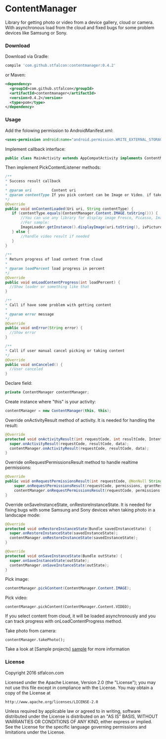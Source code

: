 # ContentManager
Library for getting photo or video from a device gallery, cloud or camera. With asynchronous load from the cloud and fixed bugs for some problem devices like Samsung or Sony.

### Download

Download via Gradle:
```gradle
compile 'com.github.stfalcon:contentmanager:0.4.2'
```

or Maven:
```xml
<dependency>
  <groupId>com.github.stfalcon</groupId>
  <artifactId>contentmanager</artifactId>
  <version>0.4.2</version>
  <type>pom</type>
</dependency>
```

### Usage

Add the folowing permission to AndroidManifest.xml:
```xml
<uses-permission android:name="android.permission.WRITE_EXTERNAL_STORAGE" />
```

Implement callback interface:
```java
public class MainActivity extends AppCompatActivity implements ContentManager.PickContentListener {
```

Then implement PickContentListener methods:
```java
/**
* Success result callback
*
* @param uri         Content uri
* @param contentType If you pick content can be Image or Video, if take - only Image
*/
@Override
public void onContentLoaded(Uri uri, String contentType) {
   if (contentType.equals(ContentManager.Content.IMAGE.toString())) {
       //You can use any library for display image Fresco, Picasso, ImageLoader
       //For sample:
       ImageLoader.getInstance().displayImage(uri.toString(), ivPicture);
   } else {
       //handle video result if needed
   }
}
        
/**
* Return progress of load content from cloud
*
* @param loadPercent load progress in percent
*/
@Override
public void onLoadContentProgress(int loadPercent) {
  //Show loader or something like that
}

/**
* Call if have some problem with getting content
*
* @param error message
*/
@Override
public void onError(String error) {
  //Show error
}

/**
* Call if user manual cancel picking or taking content
*/
@Override
public void onCanceled() {
  //User canceled
}
```


Declare field:
```java
private ContentManager contentManager;
```

Create instance where "this" is your activity:
```java
contentManager = new ContentManager(this, this);
```

Override onActivityResult method of activity. It is needed for handling the result:
```java
@Override
protected void onActivityResult(int requestCode, int resultCode, Intent data) {
  super.onActivityResult(requestCode, resultCode, data);
  contentManager.onActivityResult(requestCode, resultCode, data);
}
```

Override onRequestPermissionsResult method to handle realtime permissions:
```java
@Override
public void onRequestPermissionsResult(int requestCode, @NonNull String[] permissions, @NonNull int[] grantResults) {
    super.onRequestPermissionsResult(requestCode, permissions, grantResults);
    contentManager.onRequestPermissionsResult(requestCode, permissions, grantResults);
}
```

Override onSaveInstanceState, onRestoreInstanceState. It is needed for fixing bugs with some Samsung and Sony devices when taking photo in a landscape mode:
```java
@Override
protected void onRestoreInstanceState(Bundle savedInstanceState) {
  super.onRestoreInstanceState(savedInstanceState);
  contentManager.onRestoreInstanceState(savedInstanceState);
}

@Override
protected void onSaveInstanceState(Bundle outState) {
  super.onSaveInstanceState(outState);
  contentManager.onSaveInstanceState(outState);
}
```

Pick image: 
```java
contentManager.pickContent(ContentManager.Content.IMAGE);
```

Pick video:
```jave
contentManager.pickContent(ContentManager.Content.VIDEO);
```
If you select content from cloud, it will be loaded asynchronously and you can track progress with onLoadContentProgress method.

Take photo from camera:
```
contentManager.takePhoto();
```

Take a look at [Sample projects] [sample] for more information

### License 

Copyright 2016 stfalcon.com

Licensed under the Apache License, Version 2.0 (the "License");
you may not use this file except in compliance with the License.
You may obtain a copy of the License at

    http://www.apache.org/licenses/LICENSE-2.0

Unless required by applicable law or agreed to in writing, software
distributed under the License is distributed on an "AS IS" BASIS,
WITHOUT WARRANTIES OR CONDITIONS OF ANY KIND, either express or implied.
See the License for the specific language governing permissions and
limitations under the License.



[sample]: <https://github.com/stfalcon-studio/ContentManager/tree/master/sample>



